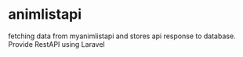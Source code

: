 # animlistapi
fetching data from  myanimlistapi  and stores api response to database. Provide RestAPI using Laravel
